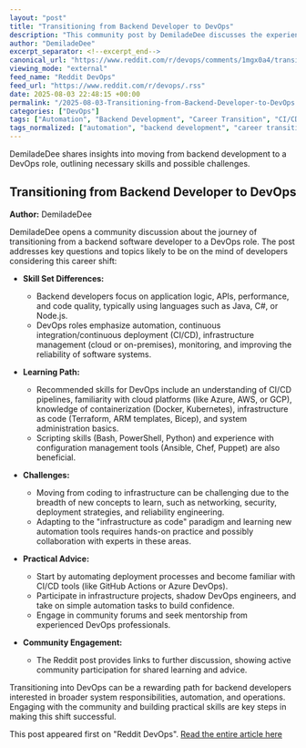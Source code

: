 ```yaml
---
layout: "post"
title: "Transitioning from Backend Developer to DevOps"
description: "This community post by DemiladeDee discusses the experience and considerations involved in moving from a backend development role to a DevOps position, highlighting the skills, challenges, and learning paths relevant to making this career transition."
author: "DemiladeDee"
excerpt_separator: <!--excerpt_end-->
canonical_url: "https://www.reddit.com/r/devops/comments/1mgx0a4/transitioning_from_backend_developer_to_devops/"
viewing_mode: "external"
feed_name: "Reddit DevOps"
feed_url: "https://www.reddit.com/r/devops/.rss"
date: 2025-08-03 22:48:15 +00:00
permalink: "/2025-08-03-Transitioning-from-Backend-Developer-to-DevOps.html"
categories: ["DevOps"]
tags: ["Automation", "Backend Development", "Career Transition", "CI/CD", "Cloud", "Community", "Developer Skills", "DevOps", "Engineering Practices", "Infrastructure", "Software Engineering"]
tags_normalized: ["automation", "backend development", "career transition", "cislashcd", "cloud", "community", "developer skills", "devops", "engineering practices", "infrastructure", "software engineering"]
---
```


DemiladeDee shares insights into moving from backend development to a DevOps role, outlining necessary skills and possible challenges.<!--excerpt_end-->

## Transitioning from Backend Developer to DevOps

**Author:** DemiladeDee

DemiladeDee opens a community discussion about the journey of transitioning from a backend software developer to a DevOps role. The post addresses key questions and topics likely to be on the mind of developers considering this career shift:

- **Skill Set Differences:**
  - Backend developers focus on application logic, APIs, performance, and code quality, typically using languages such as Java, C#, or Node.js.
  - DevOps roles emphasize automation, continuous integration/continuous deployment (CI/CD), infrastructure management (cloud or on-premises), monitoring, and improving the reliability of software systems.

- **Learning Path:**
  - Recommended skills for DevOps include an understanding of CI/CD pipelines, familiarity with cloud platforms (like Azure, AWS, or GCP), knowledge of containerization (Docker, Kubernetes), infrastructure as code (Terraform, ARM templates, Bicep), and system administration basics.
  - Scripting skills (Bash, PowerShell, Python) and experience with configuration management tools (Ansible, Chef, Puppet) are also beneficial.

- **Challenges:**
  - Moving from coding to infrastructure can be challenging due to the breadth of new concepts to learn, such as networking, security, deployment strategies, and reliability engineering.
  - Adapting to the "infrastructure as code" paradigm and learning new automation tools requires hands-on practice and possibly collaboration with experts in these areas.

- **Practical Advice:**
  - Start by automating deployment processes and become familiar with CI/CD tools (like GitHub Actions or Azure DevOps).
  - Participate in infrastructure projects, shadow DevOps engineers, and take on simple automation tasks to build confidence.
  - Engage in community forums and seek mentorship from experienced DevOps professionals.

- **Community Engagement:**
  - The Reddit post provides links to further discussion, showing active community participation for shared learning and advice.

Transitioning into DevOps can be a rewarding path for backend developers interested in broader system responsibilities, automation, and operations. Engaging with the community and building practical skills are key steps in making this shift successful.

This post appeared first on "Reddit DevOps". [Read the entire article here](https://www.reddit.com/r/devops/comments/1mgx0a4/transitioning_from_backend_developer_to_devops/)
